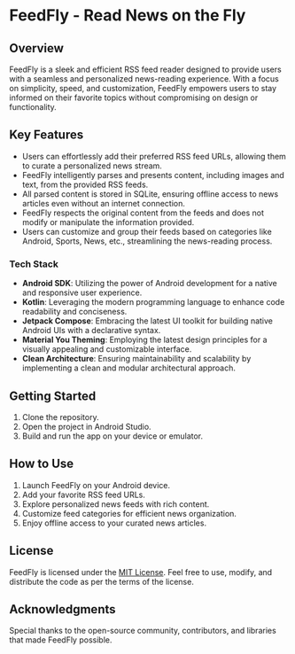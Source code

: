 # FeedFly - Read News on the Fly

## Overview

FeedFly is a sleek and efficient RSS feed reader designed to provide users with a seamless and personalized news-reading experience. 
With a focus on simplicity, speed, and customization, FeedFly empowers users to stay informed on their favorite topics without compromising on design or functionality.

## Key Features

- Users can effortlessly add their preferred RSS feed URLs, allowing them to curate a personalized news stream.
- FeedFly intelligently parses and presents content, including images and text, from the provided RSS feeds.
- All parsed content is stored in SQLite, ensuring offline access to news articles even without an internet connection.
- FeedFly respects the original content from the feeds and does not modify or manipulate the information provided.
- Users can customize and group their feeds based on categories like Android, Sports, News, etc., streamlining the news-reading process.

### Tech Stack

- **Android SDK**: Utilizing the power of Android development for a native and responsive user experience.
- **Kotlin**: Leveraging the modern programming language to enhance code readability and conciseness.
- **Jetpack Compose**: Embracing the latest UI toolkit for building native Android UIs with a declarative syntax.
- **Material You Theming**: Employing the latest design principles for a visually appealing and customizable interface.
- **Clean Architecture**: Ensuring maintainability and scalability by implementing a clean and modular architectural approach.

## Getting Started

1. Clone the repository.
2. Open the project in Android Studio.
3. Build and run the app on your device or emulator.

## How to Use

1. Launch FeedFly on your Android device.
2. Add your favorite RSS feed URLs.
3. Explore personalized news feeds with rich content.
4. Customize feed categories for efficient news organization.
5. Enjoy offline access to your curated news articles.

## License

FeedFly is licensed under the [MIT License](LICENSE.md). Feel free to use, modify, and distribute the code as per the terms of the license.

## Acknowledgments

Special thanks to the open-source community, contributors, and libraries that made FeedFly possible.

